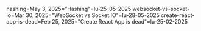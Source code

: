hashing=May 3, 2025="Hashing"=lu-25-05-2025
websocket-vs-socket-io=Mar 30, 2025="WebSocket vs Socket.IO"=lu-28-05-2025
create-react-app-is-dead=Feb 25, 2025="Create React App is dead"=lu-25-02-2025

